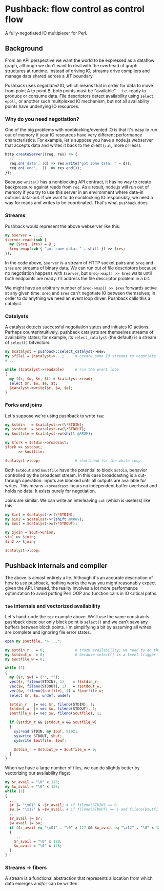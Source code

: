# Pushback: flow control as control flow
A fully-negotiated IO multiplexer for Perl.


## Background
From an API perspective we want the world to be expressed as a dataflow graph,
although we don't want to deal with the overhead of graph structures at runtime.
Instead of driving IO, streams drive compilers and manage data shared across a
JIT boundary.

Pushback uses _negotiated_ IO, which means that in order for data to move from
point A to point B, both points must be "available" -- i.e. ready to produce or
consume data. File descriptors detect availability using `select`, `epoll`, or
another such multiplexed IO mechanism, but not all availability points have
underlying IO resources.


### Why do you need negotiation?
One of the big problems with nonblocking/evented IO is that it's easy to run out
of memory if your IO resources have very different performance characteristics.
For example, let's suppose you have a node.js webserver that accepts data and
writes it back to the client (`cat`, more or less):

```js
http.createServer((req, res) => {
  // ...
  req.on('data', (d) => res.write("got some data: " + d));
  req.on('end',  ()  => res.end());
});
```

Because `write()` has a nonblocking API contract, it has no way to create
backpressure against reads from `req`. As a result, node.js will run out of
memory if you try to use this server in an environment where data-in outruns
data-out. If we want to do nonblocking IO responsibly, we need a way for reads
and writes to be coordinated. That's what `pushback` does.


### Streams
Pushback would represent the above webserver like this:

```pl
my $server = ...;
$server->each(sub {
  my ($req, $res) = @_;
  $req->map(sub { "got some data: " . shift }) >> $res;
});
```

In the code above, `$server` is a stream of HTTP socket pairs and `$req` and
`$res` are streams of binary data. We can run out of file descriptors because no
negotiation happens with `$server`, but `$req->map() >> $res` waits until both
endpoints are ready. I'll address the file descriptor problem in a bit.

We might have an arbitrary number of `$req->map() >> $res` forwards active at
any given time. `$req` and `$res` can't negotiate IO between themselves; in
order to do anything we need an event loop driver. Pushback calls this a
catalyst.


### Catalysts
A catalyst detects successful negotiation states and initiates IO actions.
Perhaps counterintuitively, pushback catalysts are themselves streams of
availability states; for example, its `select_catalyst` (the default) is a
stream of `select()` bitvectors:

```pl
my $catalyst = pushback::select_catalyst->new;
my $file1 = $catalyst->...;     # create some IO streams to negotiate
# ...

while ($catalyst->readable)     # run the event loop
{
  my ($r, $w, $e, $t) = $catalyst->read;
  select $r, $w, $e, $t;
  $catalyst->write($r, $w, $e);
}
```


### Forks and joins
Let's suppose we're using pushback to write `tee`:

```pl
my $stdin   = $catalyst->r(\*STDIN);
my $stdout  = $catalyst->w(\*STDOUT);
my $outfile = $catalyst->w(shift @ARGV);

my $fork = $stdin->broadcast;
$fork >> $stdout;
      >> $outfile;

$catalyst->loop;                # shorthand for the while loop
```

Both `$stdout` and `$outfile` have the potential to block `$stdin`, behavior
controlled by the broadcast stream. In this case broadcasting is a cut-through
operation: inputs are blocked until all outputs are available for writes. This
means `->broadcast` incurs no independent buffer overhead and holds no data. It
exists purely for negotiation.

Joins are similar. We can write an interleaving `cat` (which is useless) like
this:

```pl
my $in1 = $catalyst->r(\*STDIN);
my $in2 = $catalyst->r(shift @ARGV);
my $out = $catalyst->w(\*STDOUT);

my $join = $out->union;
$in1 >> $join;
$in2 >> $join;

$catalyst->loop;
```


## Pushback internals and compiler
The above is almost entirely a lie. Although it's an accurate description of how
to _use_ pushback, nothing works the way you might reasonably expect given the
API. Instead, the reality involves a lot more performance optimization to avoid
putting Perl OOP and function calls in IO critical paths.


### `tee` internals and vectorized availability
Let's hand-code the `tee` example above. We'll use the same constraints pushback
does: our only block point is `select()` and we can't save any buffers between
block points. I'm simplifying a bit by assuming all writes are complete and
ignoring file error states.

```pl
open my $outfile, "> ...";

my $stdin_r   = 0;              # track availability; we need to do this
my $stdout_w  = 0;              # because select() is a level trigger
my $outfile_w = 0;

while (1)
{
  my ($r, $w) = ("", "");
  vec($r, fileno(STDIN), 1)    = !$stdin_r;
  vec($w, fileno(STDOUT), 1)   = !$stdout_w;
  vec($w, fileno($outfile), 1) = !$outfile_w;
  select $r, $w, undef, undef;

  $stdin_r   |= vec $r, fileno(STDIN), 1;
  $stdout_w  |= vec $w, fileno(STDOUT), 1;
  $outfile_w |= vec $w, fileno($outfile), 1;

  if ($stdin_r && $stdout_w && $outfile_w)
  {
    sysread STDIN, my $buf, 8192;
    syswrite STDOUT, $buf;
    syswrite $outfile, $buf;

    $stdin_r = $stdout_w = $outfile_w = 0;
  }
}
```

When we have a large number of files, we can do slightly better by vectorizing
our availability flags:

```pl
my $r_avail = "\0" x 128;
my $w_avail = "\0" x 128;
while (1)
{
  ...
  $r |= "\x01" & ~$r_avail; # if fileno(STDIN) == 0
  $w |= "\x12" & ~$w_avail; # if fileno(STDOUT) == 1 and fileno($outfile) == 4
  ...
  $r_avail |= $r;
  $w_avail |= $w;
  if ($r_avail eq "\x01" . "\0" x 127 && $w_avail eq "\x12" . "\0" x 127)
  {
    ...
    $r_avail = "\0" x 128;
    $w_avail = "\0" x 128;
  }
}
```


### Streams -> fibers
A stream is a functional abstraction that represents a location from which data
emerges and/or can be written.

